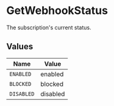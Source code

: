 # GetWebhookStatus

The subscription's current status.


## Values

| Name       | Value      |
| ---------- | ---------- |
| `ENABLED`  | enabled    |
| `BLOCKED`  | blocked    |
| `DISABLED` | disabled   |